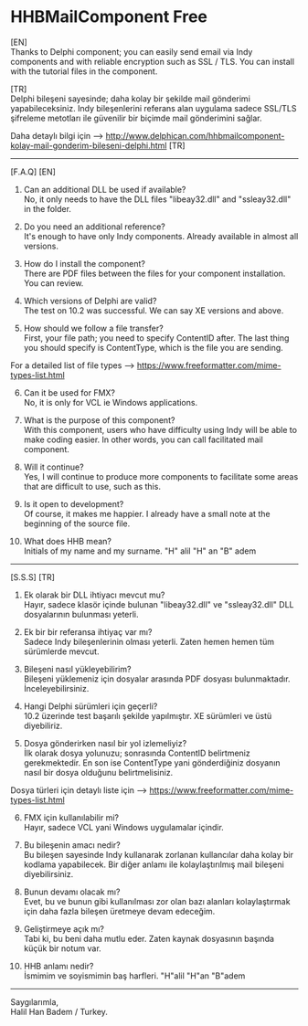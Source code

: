 # HHBMailComponent Free

[EN]<br>
Thanks to Delphi component; you can easily send email via Indy components and with reliable encryption such as SSL / TLS. You can install with the tutorial files in the component.

[TR]<br>
Delphi bileşeni sayesinde; daha kolay bir şekilde mail gönderimi yapabileceksiniz. Indy bileşenlerini referans alan uygulama sadece SSL/TLS şifreleme metotları ile güvenilir bir biçimde mail gönderimini sağlar.

Daha detaylı bilgi için --> http://www.delphican.com/hhbmailcomponent-kolay-mail-gonderim-bileseni-delphi.html [TR]

----------------------------------------------------------------------------------------------------------------------------------------

[F.A.Q] [EN]
1) Can an additional DLL be used if available?<br>
No, it only needs to have the DLL files "libeay32.dll" and "ssleay32.dll" in the folder.

2) Do you need an additional reference?<br>
It's enough to have only Indy components. Already available in almost all versions.

3) How do I install the component?<br>
There are PDF files between the files for your component installation. You can review.

4) Which versions of Delphi are valid?<br>
The test on 10.2 was successful. We can say XE versions and above.

5) How should we follow a file transfer?<br>
First, your file path; you need to specify ContentID after. The last thing you should specify is ContentType, which is the file you are sending.

For a detailed list of file types --> https://www.freeformatter.com/mime-types-list.html

6) Can it be used for FMX?<br>
No, it is only for VCL ie Windows applications.

7) What is the purpose of this component?<br>
With this component, users who have difficulty using Indy will be able to make coding easier. In other words, you can call facilitated mail component.

8) Will it continue?<br>
Yes, I will continue to produce more components to facilitate some areas that are difficult to use, such as this.

9) Is it open to development?<br>
Of course, it makes me happier. I already have a small note at the beginning of the source file.

10) What does HHB mean?<br>
Initials of my name and my surname. "H" alil "H" an "B" adem


----------------------------------------------------------------------------------------------------------------------------------------

[S.S.S] [TR]
1) Ek olarak bir DLL ihtiyacı mevcut mu?<br>
Hayır, sadece klasör içinde bulunan "libeay32.dll" ve "ssleay32.dll" DLL dosyalarının bulunması yeterli.

2) Ek bir bir referansa ihtiyaç var mı?<br>
Sadece Indy bileşenlerinin olması yeterli. Zaten hemen hemen tüm sürümlerde mevcut. 

3) Bileşeni nasıl yükleyebilirim?<br>
Bileşeni yüklemeniz için dosyalar arasında PDF dosyası bulunmaktadır. İnceleyebilirsiniz.

4) Hangi Delphi sürümleri için geçerli?<br>
10.2 üzerinde test başarılı şekilde yapılmıştır. XE sürümleri ve üstü diyebiliriz.

5) Dosya gönderirken nasıl bir yol izlemeliyiz?<br>
İlk olarak dosya yolunuzu; sonrasında ContentID belirtmeniz gerekmektedir. En son ise ContentType yani gönderdiğiniz dosyanın nasıl bir dosya olduğunu belirtmelisiniz.

Dosya türleri için detaylı liste için --> https://www.freeformatter.com/mime-types-list.html

6) FMX için kullanılabilir mi?<br>
Hayır, sadece VCL yani Windows uygulamalar içindir.

7) Bu bileşenin amacı nedir?<br>
Bu bileşen sayesinde Indy kullanarak zorlanan kullancılar daha kolay bir kodlama yapabilecek. Bir diğer anlamı ile kolaylaştırılmış mail bileşeni diyebilirsiniz.

8) Bunun devamı olacak mı?<br>
Evet, bu ve bunun gibi kullanılması zor olan bazı alanları kolaylaştırmak için daha fazla bileşen üretmeye devam edeceğim.

9) Geliştirmeye açık mı?<br>
Tabi ki, bu beni daha mutlu eder. Zaten kaynak dosyasının başında küçük bir notum var.

10) HHB anlamı nedir?<br>
İsmimim ve soyismimin baş harfleri. "H"alil "H"an "B"adem


----------------------------------------------------------------------------------------------------------------------------------------

Saygılarımla,<br>
Halil Han Badem / Turkey.
